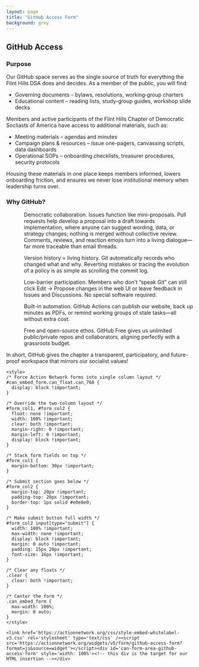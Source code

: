 ```yaml
---
layout: page
title: "GitHub Access Form"
background: grey
---
```


<div class="row">
  <div class="col-lg-12 text-center">
    <h2 class="section-heading text-uppercase">GitHub Access </h2>
   
  </div>
</div>

<div class="row justify-content-center">
  <div class="col-lg-8">
    <div class="mb-4">
      
<h3>Purpose</h3>

<p>Our GitHub space serves as the single source of truth for everything the Flint Hills DSA does and decides. As a member of the public, you will find:</p>

<ul>
<li>Governing documents – bylaws, resolutions, working‐group charters</li>
<li>Educational content – reading lists, study-group guides, workshop slide decks</li>
</ul>

<p>Members and active participants of the Flint Hills Chapter of Democratic Socliasts of America have access to additional materials, such as:</p>

<ul>
<li>Meeting materials – agendas and minutes</li>
<li>Campaign plans & resources – issue one-pagers, canvassing scripts, data dashboards</li>
<li>Operational SOPs – onboarding checklists, treasurer procedures, security protocols</li>
</ul>

<p>Housing these materials in one place keeps members informed, lowers onboarding friction, and ensures we never lose institutional memory when leadership turns over.</p>

<h3>Why GitHub?</h3>
<ul>
<ol>Democratic collaboration. Issues function like mini-proposals. Pull requests help develop a proposal into a draft towards implementation, where anyone can suggest wording, data, or strategy changes; nothing is merged without collective review. Comments, reviews, and reaction emojis turn into a living dialogue—far more traceable than email threads.</ol>
<ol>Version history = living history. Git automatically records who changed what and why. Reverting mistakes or tracing the evolution of a policy is as simple as scrolling the commit log.</ol>
<ol>Low-barrier participation. Members who don’t “speak Git” can still click Edit → Propose changes in the web UI or leave feedback in Issues and Discussions. No special software required.</ol>
<ol>Built-in automation. GitHub Actions can publish our website, back up minutes as PDFs, or remind working groups of stale tasks—all without extra cost.</ol>
<ol>Free and open-source ethos. GitHub Free gives us unlimited public/private repos and collaborators, aligning perfectly with a grassroots budget.</ol>
</ul>
<p>In short, GitHub gives the chapter a transparent, participatory, and future-proof workspace that mirrors our socialist values!</p>
    </div>

    <style>
    /* Force Action Network forms into single column layout */
    #can_embed_form.can_float.can_768 {
      display: block !important;
    }

    /* Override the two-column layout */
    #form_col1, #form_col2 {
      float: none !important;
      width: 100% !important;
      clear: both !important;
      margin-right: 0 !important;
      margin-left: 0 !important;
      display: block !important;
    }

    /* Stack form fields on top */
    #form_col1 {
      margin-bottom: 30px !important;
    }

    /* Submit section goes below */
    #form_col2 {
      margin-top: 20px !important;
      padding-top: 20px !important;
      border-top: 1px solid #e0e0e0;
    }

    /* Make submit button full width */
    #form_col2 input[type="submit"] {
      width: 100% !important;
      max-width: none !important;
      display: block !important;
      margin: 0 auto !important;
      padding: 15px 20px !important;
      font-size: 16px !important;
    }

    /* Clear any floats */
    .clear {
      clear: both !important;
    }

    /* Center the form */
    .can_embed_form {
      max-width: 100%;
      margin: 0 auto;
    }
    </style>

    <link href='https://actionnetwork.org/css/style-embed-whitelabel-v3.css' rel='stylesheet' type='text/css' /><script src='https://actionnetwork.org/widgets/v5/form/github-access-form?format=js&source=widget'></script><div id='can-form-area-github-access-form' style='width: 100%'><!-- this div is the target for our HTML insertion --></div>
  </div>
</div>
